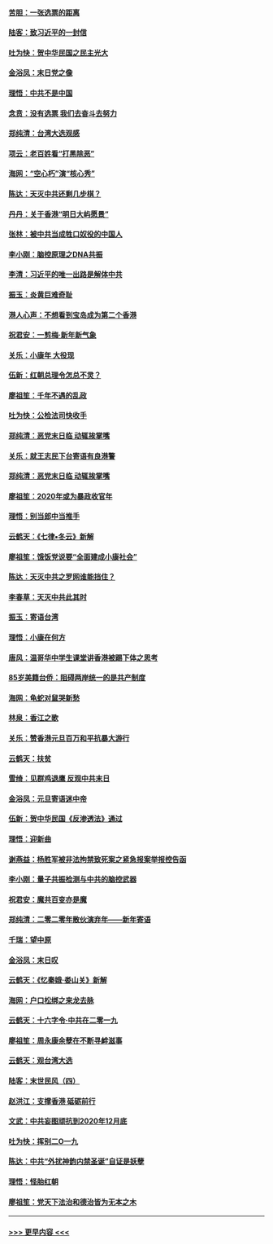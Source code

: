 #### [苦胆：一张选票的距离](../pages/nsc993/n11788914.md?t=01131422) 
#### [陆客：致习近平的一封信](../pages/nsc993/n11788867.md?t=01131422) 
#### [吐为快：贺中华民国之民主光大](../pages/nsc993/n11788618.md?t=01131422) 
#### [金浴凤：末日党之像](../pages/nsc993/n11787475.md?t=01131422) 
#### [理悟：中共不是中国](../pages/nsc993/n11787463.md?t=01131422) 
#### [念贲：没有选票  我们去奋斗去努力](../pages/nsc993/n11787398.md?t=01131422) 
#### [郑纯清：台湾大选观感](../pages/nsc993/n11786210.md?t=01131422) 
#### [项云：老百姓看“打黑除恶”](../pages/nsc993/n11785398.md?t=01131422) 
#### [海网：“空心朽”演“核心秀”](../pages/nsc993/n11783874.md?t=01131422) 
#### [陈达：天灭中共还剩几步棋？](../pages/nsc993/n11783719.md?t=01131422) 
#### [丹丹：关于香港“明日大屿愿景”](../pages/nsc993/n11783273.md?t=01131422) 
#### [张林：被中共当成牲口奴役的中国人](../pages/nsc993/n11782397.md?t=01131422) 
#### [李小刚：脑控原理之DNA共振](../pages/nsc993/n11780962.md?t=01131422) 
#### [李清：习近平的唯一出路是解体中共](../pages/nsc993/n11780866.md?t=01131422) 
#### [振玉：炎黄巨难奇耻](../pages/nsc993/n11779632.md?t=01131422) 
#### [港人心声：不想看到宝岛成为第二个香港](../pages/nsc993/n11778817.md?t=01131422) 
#### [祝君安：一剪梅‧新年新气象](../pages/nsc993/n11776340.md?t=01131422) 
#### [关乐：小康年 大役现](../pages/nsc993/n11774213.md?t=01131422) 
#### [伍新：红朝总理令怎总不灵？](../pages/nsc993/n11770813.md?t=01131422) 
#### [廖祖笙：千年不遇的乱政](../pages/nsc993/n11770373.md?t=01131422) 
#### [吐为快：公检法司快收手](../pages/nsc993/n11770359.md?t=01131422) 
#### [郑纯清：恶党末日临 动辄挨掌嘴](../pages/nsc993/n11769912.md?t=01131422) 
#### [关乐：就王志民下台寄语有良港警](../pages/nsc993/n11769903.md?t=01131422) 
#### [郑纯清：恶党末日临 动辄挨掌嘴](../pages/nsc993/n11769356.md?t=01131422) 
#### [廖祖笙：2020年或为暴政收官年](../pages/nsc993/n11768216.md?t=01131422) 
#### [理悟：别当郎中当推手](../pages/nsc993/n11768243.md?t=01131422) 
#### [云鹤天：《七律▪冬云》新解](../pages/nsc993/n11768204.md?t=01131422) 
#### [廖祖笙：饿饭党说要“全面建成小康社会”](../pages/nsc993/n11767482.md?t=01131422) 
#### [陈达：天灭中共之罗网谁能挡住？](../pages/nsc993/n11767465.md?t=01131422) 
#### [李春草：天灭中共此其时](../pages/nsc993/n11767452.md?t=01131422) 
#### [振玉：寄语台湾](../pages/nsc993/n11767432.md?t=01131422) 
#### [理悟：小康在何方](../pages/nsc993/n11767394.md?t=01131422) 
#### [唐风：温哥华中学生课堂讲香港被踢下体之思考](../pages/nsc993/n11766848.md?t=01131422) 
#### [85岁美籍台侨：阻碍两岸统一的是共产制度](../pages/nsc993/n11765043.md?t=01131422) 
#### [海网：龟蛇对鼠哭新愁](../pages/nsc993/n11764895.md?t=01131422) 
#### [林泉：香江之歌](../pages/nsc993/n11764415.md?t=01131422) 
#### [关乐：赞香港元旦百万和平抗暴大游行](../pages/nsc993/n11764382.md?t=01131422) 
#### [云鹤天：扶贫](../pages/nsc993/n11764245.md?t=01131422) 
#### [雪绮：见群鸡退鹰  反观中共末日](../pages/nsc993/n11762112.md?t=01131422) 
#### [金浴凤：元旦寄语迷中帝](../pages/nsc993/n11761788.md?t=01131422) 
#### [伍新：贺中华民国《反渗透法》通过](../pages/nsc993/n11761994.md?t=01131422) 
#### [理悟：迎新曲](../pages/nsc993/n11761152.md?t=01131422) 
#### [谢燕益：杨胜军被非法拘禁致死案之紧急报案举报控告函](../pages/nsc993/n11756134.md?t=01131422) 
#### [李小刚：量子共振检测与中共的脑控武器](../pages/nsc993/n11754518.md?t=01131422) 
#### [祝君安：魔共百变亦是魔](../pages/nsc993/n11754469.md?t=01131422) 
#### [郑纯清：二零二零年散伙演弃年——新年寄语](../pages/nsc993/n11754195.md?t=01131422) 
#### [千瑞：望中原](../pages/nsc993/n11754159.md?t=01131422) 
#### [金浴凤：末日叹](../pages/nsc993/n11752359.md?t=01131422) 
#### [云鹤天：《忆秦娥‧娄山关》新解](../pages/nsc993/n11752348.md?t=01131422) 
#### [海网：户口松绑之来龙去脉](../pages/nsc993/n11752328.md?t=01131422) 
#### [云鹤天：十六字令‧中共在二零一九](../pages/nsc993/n11752305.md?t=01131422) 
#### [廖祖笙：周永康余孽在不断寻衅滋事](../pages/nsc993/n11751013.md?t=01131422) 
#### [云鹤天：观台湾大选](../pages/nsc993/n11751007.md?t=01131422) 
#### [陆客：末世民风（四）](../pages/nsc993/n11749203.md?t=01131422) 
#### [赵洪江：支撑香港 砥砺前行](../pages/nsc993/n11748482.md?t=01131422) 
#### [文武：中共妄图顽抗到2020年12月底](../pages/nsc993/n11748446.md?t=01131422) 
#### [吐为快：挥别二O一九](../pages/nsc993/n11748411.md?t=01131422) 
#### [陈达：中共“外扰神韵内禁圣诞”自证是妖孽](../pages/nsc993/n11748226.md?t=01131422) 
#### [理悟：怪胎红朝](../pages/nsc993/n11748206.md?t=01131422) 
#### [廖祖笙：党天下法治和德治皆为无本之木](../pages/nsc993/n11748135.md?t=01131422) 

----
#### [ >>> 更早内容 <<< ](../indexes/nsc993-earlier.md)
